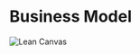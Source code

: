 # Business Model

![Lean Canvas](https://docs.google.com/presentation/d/1t0Tgj0LdxebdV1llosvSGrhvIg_TdwaTo5xvGyB5zcA/edit?usp=sharing)
